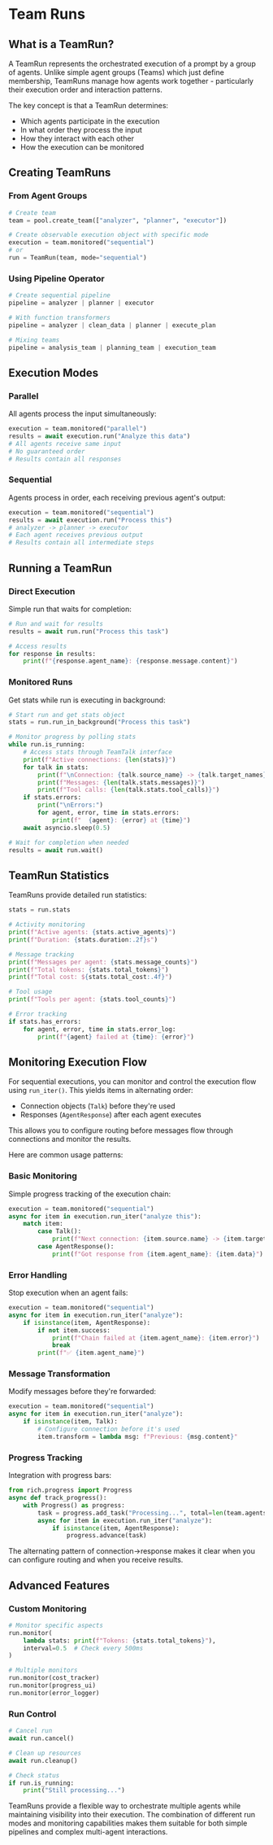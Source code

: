 # Team Runs

## What is a TeamRun?

A TeamRun represents the orchestrated execution of a prompt by a group of agents. Unlike simple agent groups (Teams) which just define membership, TeamRuns manage how agents work together - particularly their execution order and interaction patterns.

The key concept is that a TeamRun determines:

- Which agents participate in the execution
- In what order they process the input
- How they interact with each other
- How the execution can be monitored

## Creating TeamRuns

### From Agent Groups
```python
# Create team
team = pool.create_team(["analyzer", "planner", "executor"])

# Create observable execution object with specific mode
execution = team.monitored("sequential")
# or
run = TeamRun(team, mode="sequential")
```

### Using Pipeline Operator
```python
# Create sequential pipeline
pipeline = analyzer | planner | executor

# With function transformers
pipeline = analyzer | clean_data | planner | execute_plan

# Mixing teams
pipeline = analysis_team | planning_team | execution_team
```

## Execution Modes

### Parallel
All agents process the input simultaneously:
```python
execution = team.monitored("parallel")
results = await execution.run("Analyze this data")
# All agents receive same input
# No guaranteed order
# Results contain all responses
```

### Sequential
Agents process in order, each receiving previous agent's output:
```python
execution = team.monitored("sequential")
results = await execution.run("Process this")
# analyzer -> planner -> executor
# Each agent receives previous output
# Results contain all intermediate steps
```

## Running a TeamRun

### Direct Execution
Simple run that waits for completion:
```python
# Run and wait for results
results = await run.run("Process this task")

# Access results
for response in results:
    print(f"{response.agent_name}: {response.message.content}")
```

### Monitored Runs
Get stats while run is executing in background:
```python
# Start run and get stats object
stats = run.run_in_background("Process this task")

# Monitor progress by polling stats
while run.is_running:
    # Access stats through TeamTalk interface
    print(f"Active connections: {len(stats)}")
    for talk in stats:
        print(f"\nConnection: {talk.source_name} -> {talk.target_names}")
        print(f"Messages: {len(talk.stats.messages)}")
        print(f"Tool calls: {len(talk.stats.tool_calls)}")
    if stats.errors:
        print("\nErrors:")
        for agent, error, time in stats.errors:
            print(f"  {agent}: {error} at {time}")
    await asyncio.sleep(0.5)

# Wait for completion when needed
results = await run.wait()
```

## TeamRun Statistics

TeamRuns provide detailed run statistics:
```python
stats = run.stats

# Activity monitoring
print(f"Active agents: {stats.active_agents}")
print(f"Duration: {stats.duration:.2f}s")

# Message tracking
print(f"Messages per agent: {stats.message_counts}")
print(f"Total tokens: {stats.total_tokens}")
print(f"Total cost: ${stats.total_cost:.4f}")

# Tool usage
print(f"Tools per agent: {stats.tool_counts}")

# Error tracking
if stats.has_errors:
    for agent, error, time in stats.error_log:
        print(f"{agent} failed at {time}: {error}")
```

## Monitoring Execution Flow

For sequential executions, you can monitor and control the execution flow using `run_iter()`.
This yields items in alternating order:
- Connection objects (`Talk`) before they're used
- Responses (`AgentResponse`) after each agent executes

This allows you to configure routing before messages flow through connections and monitor the results.

Here are common usage patterns:

### Basic Monitoring
Simple progress tracking of the execution chain:
```python
execution = team.monitored("sequential")
async for item in execution.run_iter("analyze this"):
    match item:
        case Talk():
            print(f"Next connection: {item.source.name} -> {item.target.name}")
        case AgentResponse():
            print(f"Got response from {item.agent_name}: {item.data}")
```

### Error Handling
Stop execution when an agent fails:
```python
execution = team.monitored("sequential")
async for item in execution.run_iter("analyze"):
    if isinstance(item, AgentResponse):
        if not item.success:
            print(f"Chain failed at {item.agent_name}: {item.error}")
            break
        print(f"✅ {item.agent_name}")
```

### Message Transformation
Modify messages before they're forwarded:
```python
execution = team.monitored("sequential")
async for item in execution.run_iter("analyze"):
    if isinstance(item, Talk):
        # Configure connection before it's used
        item.transform = lambda msg: f"Previous: {msg.content}"
```

### Progress Tracking
Integration with progress bars:
```python
from rich.progress import Progress
async def track_progress():
    with Progress() as progress:
        task = progress.add_task("Processing...", total=len(team.agents))
        async for item in execution.run_iter("analyze"):
            if isinstance(item, AgentResponse):
                progress.advance(task)
```

The alternating pattern of connection->response makes it clear when you can configure routing and when you receive results.

## Advanced Features

### Custom Monitoring
```python
# Monitor specific aspects
run.monitor(
    lambda stats: print(f"Tokens: {stats.total_tokens}"),
    interval=0.5  # Check every 500ms
)

# Multiple monitors
run.monitor(cost_tracker)
run.monitor(progress_ui)
run.monitor(error_logger)
```

### Run Control
```python
# Cancel run
await run.cancel()

# Clean up resources
await run.cleanup()

# Check status
if run.is_running:
    print("Still processing...")
```

TeamRuns provide a flexible way to orchestrate multiple agents while maintaining visibility into their execution.
The combination of different run modes and monitoring capabilities makes them suitable for both simple pipelines and complex multi-agent interactions.

